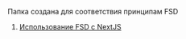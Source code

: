 Папка создана для соответствия принципам FSD

1. [Использование FSD с NextJS](https://feature-sliced.design/ru/docs/guides/tech/with-nextj)
